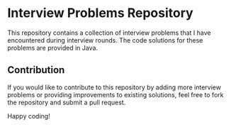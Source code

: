 # Interview Problems Repository

This repository contains a collection of interview problems that I have encountered during interview rounds. The code solutions for these problems are provided in Java.

## Contribution

If you would like to contribute to this repository by adding more interview problems or providing improvements to existing solutions, feel free to fork the repository and submit a pull request.

Happy coding!
